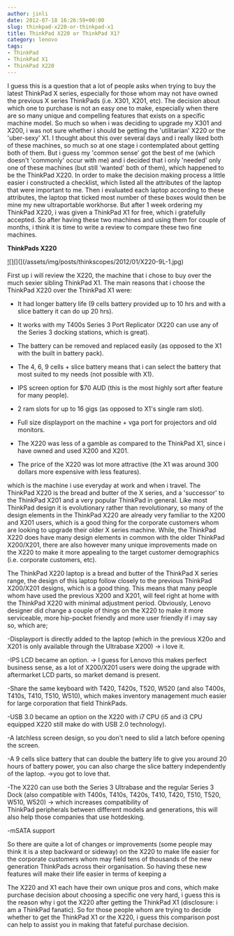 ```yaml
---
author: jinli
date: 2012-07-18 16:26:59+00:00
slug: thinkpad-x220-or-thinkpad-x1
title: ThinkPad X220 or ThinkPad X1?
category: lenovo
tags:
- ThinkPad
- ThinkPad X1
- ThinkPad X220
---
```

I guess this is a question that a lot of people asks when trying to buy the latest ThinkPad X series, especially for those whom may not have owned the previous X series ThinkPads (i.e. X301, X201, etc). The decision about which one to purchase is not an easy one to make, especially when there are so many unique and compelling features that exists on a specific machine model. So much so when i was deciding to upgrade my X301 and X200, i was not sure whether i should be getting the 'utilitarian' X220 or the 'uber-sexy' X1. I thought about this over several days and i really liked both of these machines, so much so at one stage i contemplated about getting both of them. But i guess my 'common sense' got the best of me (which doesn't 'commonly' occur with me) and i decided that i only 'needed' only one of these machines (but still 'wanted' both of them), which happened to be the ThinkPad X220. In order to make the decision making process a little easier i constructed a checklist, which listed all the attributes of the laptop that were important to me. Then i evaluated each laptop according to these attributes, the laptop that ticked most number of these boxes would then be mine my new ultraportable workhorse. But after 1 week ordering my ThinkPad X220, i was given a ThinkPad X1 for free, which i gratefully accepted. So after having these two machines and using them for couple of months, i think it is time to write a review to compare these two fine machines.



**ThinkPads X220**

[![](](/assets/img/posts/thinkscopes/2012/01/X220-9L-1.jpg)](](/assets/img/posts/thinkscopes/2012/01/X220-9L-1.jpg)

First up i will review the X220, the machine that i chose to buy over the much sexier sibling ThinkPad X1. The main reasons that i choose the ThinkPad X220 over the ThinkPad X1 were:



  * It had longer battery life (9 cells battery provided up to 10 hrs and with a slice battery it can do up 20 hrs).

  * It works with my T400s Series 3 Port Replicator (X220 can use any of the Series 3 docking stations, which is great).

  * The battery can be removed and replaced easily (as opposed to the X1 with the built in battery pack).

  * The 4, 6, 9 cells + slice battery means that i can select the battery that most suited to my needs (not possible with X1).

  * IPS screen option for $70 AUD (this is the most highly sort after feature for many people).

  * 2 ram slots for up to 16 gigs (as opposed to X1's single ram slot).

  * Full size displayport on the machine + vga port for projectors and old monitors.

  * The X220 was less of a gamble as compared to the ThinkPad X1, since i have owned and used X200 and X201.

  * The price of the X220 was lot more attractive (the X1 was around 300 dollars more expensive with less features).




which is the machine i use everyday at work and when i travel. The ThinkPad X220 is the bread and butter of the X series, and a 'successor' to the ThinkPad X201 and a very popular ThinkPad in general. Like most ThinkPad design it is evolutionary rather than revolutionary, so many of the design elements in the ThinkPad X220 are already very familiar to the X200 and X201 users, which is a good thing for the corporate customers whom are looking to upgrade their older X series machine. While, the ThinkPad X220 does have many design elements in common with the older ThinkPad X200/X201, there are also however many unique improvements made on the X220 to make it more appealing to the target customer demographics (i.e. corporate customers, etc).



The ThinkPad X220 laptop is a bread and butter of the ThinkPad X series range, the design of this laptop follow closely to the previous ThinkPad X200/X201 designs, which is a good thing. This means that many people whom have used the previous X200 and X201, will feel right at home with the ThinkPad X220 with minimal adjustment period. Obviously, Lenovo designer did change a couple of things on the X220 to make it more serviceable, more hip-pocket friendly and more user friendly if i may say so, which are;

-Displayport is directly added to the laptop (which in the previous X20o and X201 is only available through the Ultrabase X200) -> i love it.

-IPS LCD became an option. -> I guess for Lenovo this makes perfect business sense, as a lot of X200/X201 users were doing the upgrade with aftermarket LCD parts, so market demand is present.

-Share the same keyboard with T420, T420s, T520, W520 (and also T400s, T410s, T410, T510, W510), which makes inventory management much easier for large corporation that field ThinkPads.

-USB 3.0 became an option on the X220 with i7 CPU (i5 and i3 CPU equipped X220 still make do with USB 2.0 technology).

-A latchless screen design, so you don't need to slid a latch before opening the screen.

-A 9 cells slice battery that can double the battery life to give you around 20 hours of battery power, you can also charge the slice battery independently of the laptop. ->you got to love that.

-The X220 can use both the Series 3 Ultrabase and the regular Series 3 Dock (also compatible with T400s, T410s, T420s, T410, T420, T510, T520, W510, W520) -> which increases compatibility of ThinkPad peripherals between different models and generations, this will also help those companies that use hotdesking.

-mSATA support

So there are quite a lot of changes or improvements (some people may think it is a step backward or sideway) on the X220 to make life easier for the corporate customers whom may field tens of thousands of the new generation ThinkPads across their organisation. So having these new features will make their life easier in terms of keeping a

The X220 and X1 each have their own unique pros and cons, which make purchase decision about choosing a specific one very hard, i guess this is the reason why i got the X220 after getting the ThinkPad X1 (disclosure: i am a ThinkPad fanatic). So for those people whom are trying to decide whether to get the ThinkPad X1 or the X220, i guess this comparison post can help to assist you in making that fateful purchase decision.
